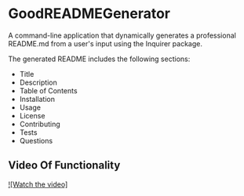 # GoodREADMEGenerator

A command-line application that dynamically generates a professional README.md from a user's input using the Inquirer package. 

The generated README includes the following sections:

- Title
- Description
- Table of Contents
- Installation
- Usage
- License
- Contributing
- Tests
- Questions

## Video Of Functionality
[![Watch the video]](https://youtu.be/#)